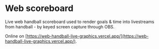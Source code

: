 # Web scoreboard

Live web handball scoreboard used to render goals & time into livestreams from handball - by keyed screen capture through OBS. 

Online on [https://web-handball-live-graphics.vercel.app/](https://web-handball-live-graphics.vercel.app/).
